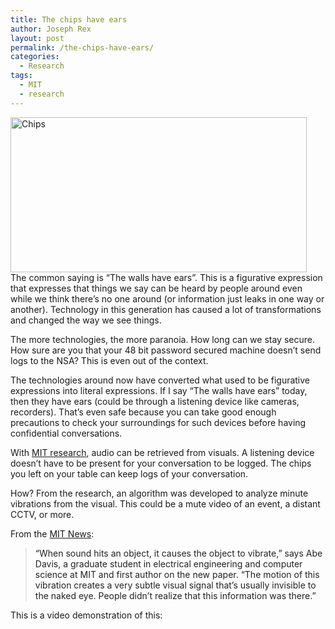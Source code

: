 ```yaml
---
title: The chips have ears
author: Joseph Rex
layout: post
permalink: /the-chips-have-ears/
categories:
  - Research
tags:
  - MIT
  - research
---
```

[<img class="aligncenter size-large wp-image-182" src="http://josephrex.me/wp-content/uploads/2014/08/Chips-1024x537.jpg" alt="Chips" width="474" height="248" />][1]  
The common saying is &#8220;The walls have ears&#8221;. This is a figurative expression that expresses that things we say can be heard by people around even while we think there&#8217;s no one around (or information just leaks in one way or another). Technology in this generation has caused a lot of transformations and changed the way we see things.

The more technologies, the more paranoia. How long can we stay secure. How sure are you that your 48 bit password secured machine doesn&#8217;t send logs to the NSA? This is even out of the context.

The technologies around now have converted what used to be figurative expressions into literal expressions. If I say &#8220;The walls have ears&#8221; today, then they have ears (could be through a listening device like cameras, recorders). That&#8217;s even safe because you can take good enough precautions to check your surroundings for such devices before having confidential conversations.

With <a href="http://newsoffice.mit.edu/2014/algorithm-recovers-speech-from-vibrations-0804" target="_blank">MIT research</a>, audio can be retrieved from visuals. A listening device doesn&#8217;t have to be present for your conversation to be logged. The chips you left on your table can keep logs of your conversation.

How? From the research, an algorithm was developed to analyze minute vibrations from the visual. This could be a mute video of an event, a distant CCTV, or more.

From the <a href="http://newsoffice.mit.edu/2014/algorithm-recovers-speech-from-vibrations-0804" target="_blank">MIT News</a>:

> <span style="color: #222222;">“When sound hits an object, it causes the object to vibrate,” says Abe Davis, a graduate student in electrical engineering and computer science at MIT and first author on the new paper. “The motion of this vibration creates a very subtle visual signal that’s usually invisible to the naked eye. People didn’t realize that this information was there.”</span>

This is a video demonstration of this:

 [1]: http://josephrex.me/wp-content/uploads/2014/08/Chips.jpg